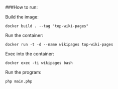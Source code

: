 ###How to run:

Build the image:

`docker build . --tag "top-wiki-pages"`

Run the container:

`docker run -t -d --name wikipages top-wiki-pages `

Exec into the container:

`docker exec -ti wikipages bash`

Run the program:

`php main.php`